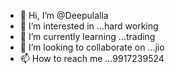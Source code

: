 - 👋 Hi, I’m @Deepulalla
- 👀 I’m interested in ...hard working 
- 🌱 I’m currently learning ...trading
- 💞️ I’m looking to collaborate on ...jio
- 📫 How to reach me ...9917239524

<!---
Deepulalla/Deepulalla is a ✨ special ✨ repository because its `README.md` (this file) appears on your GitHub profile.
You can click the Preview link to take a look at your changes.
--->
